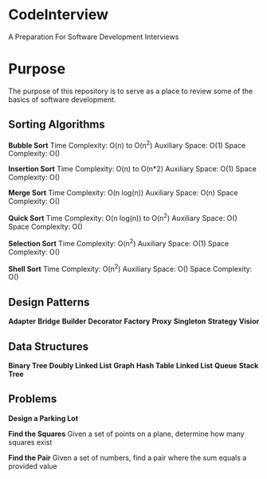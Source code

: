 # CodeInterview
A Preparation For Software Development Interviews

# Purpose
The purpose of this repository is to serve as a place to review some of the basics of software development.

## Sorting Algorithms
**Bubble Sort**
Time Complexity: O(n) to O(n<sup>2</sup>)
Auxiliary Space: O(1)
Space Complexity: O()

**Insertion Sort**
Time Complexity: O(n) to O(n*2)
Auxiliary Space: O(1)
Space Complexity: O()

**Merge Sort**
Time Complexity: O(n log(n))
Auxiliary Space: O(n)
Space Complexity: O()

**Quick Sort**
Time Complexity: O(n log(n)) to O(n<sup>2</sup>)
Auxiliary Space: O()
Space Complexity: O()

**Selection Sort**
Time Complexity: O(n<sup>2</sup>)
Auxiliary Space: O(1)
Space Complexity: O()

**Shell Sort**
Time Complexity: O(n<sup>2</sup>)
Auxiliary Space: O()
Space Complexity: O()

## Design Patterns
**Adapter**
**Bridge**
**Builder**
**Decorator**
**Factory**
**Proxy**
**Singleton**
**Strategy**
**Visior**

## Data Structures
**Binary Tree**
**Doubly Linked List**
**Graph**
**Hash Table**
**Linked List**
**Queue**
**Stack**
**Tree**

## Problems
**Design a Parking Lot**


**Find the Squares**
Given a set of points on a plane, determine how many squares exist

**Find the Pair**
Given a set of numbers, find a pair where the sum equals a provided value
